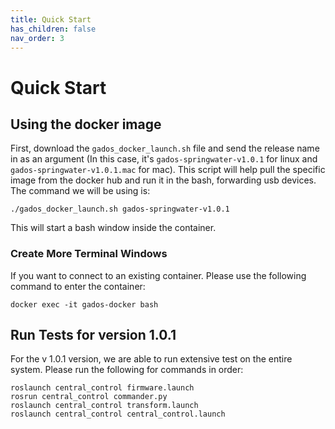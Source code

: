 ```yaml
---
title: Quick Start
has_children: false
nav_order: 3
---
```


# Quick Start

## Using the docker image
First, download the ```gados_docker_launch.sh``` file and send the release name in as an argument (In this case, it's ```gados-springwater-v1.0.1``` for linux and ```gados-springwater-v1.0.1.mac``` for mac). This script will help pull the specific image from the docker hub and run it in the bash, forwarding usb devices. The command we will be using is:
```
./gados_docker_launch.sh gados-springwater-v1.0.1
```
This will start a bash window inside the container.

### Create More Terminal Windows
If you want to connect to an existing container. Please use the following command to enter the container:
```
docker exec -it gados-docker bash
```
## Run Tests for version 1.0.1
For the v 1.0.1 version, we are able to run extensive test on the entire system. Please run the following for commands in order:
```
roslaunch central_control firmware.launch
rosrun central_control commander.py
roslaunch central_control transform.launch
roslaunch central_control central_control.launch
```